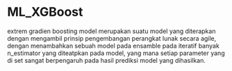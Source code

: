 # ML_XGBoost
extrem gradien boosting model merupakan suatu model yang diterapkan dengan mengambil prinsip pengembangan perangkat lunak secara agile, dengan menambahkan sebuah model pada ensamble pada iteratif banyak n_estimator yang diteatpkan pada model, yang mana setiap parameter yang di set sangat berpengaruh pada hasil prediksi model yang dihasilkan.
